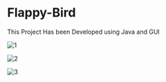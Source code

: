 # Flappy-Bird

This Project Has been Developed using Java and GUI

![1](https://user-images.githubusercontent.com/120275931/209483703-c653b857-8792-447d-b409-7cf0515ab614.png)


![2](https://user-images.githubusercontent.com/120275931/209483707-6ed44e94-df57-4891-9519-43523ab280a2.png)


![3](https://user-images.githubusercontent.com/120275931/209483709-514bb280-3db6-4275-952a-3b69be082741.png)

